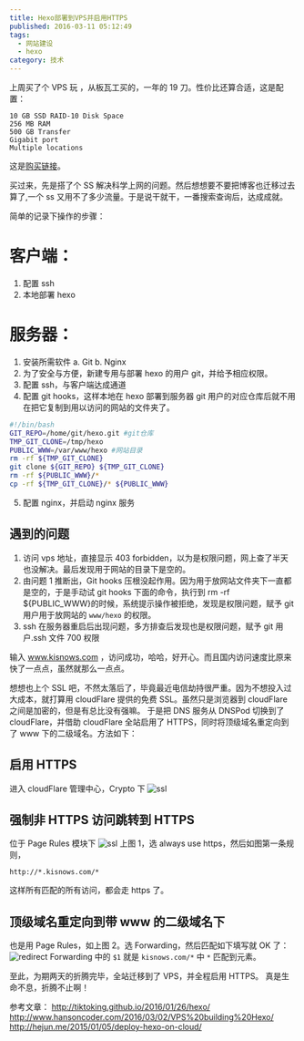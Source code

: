 ```yaml
---
title: Hexo部署到VPS并启用HTTPS
published: 2016-03-11 05:12:49
tags:
  - 网站建设
  - hexo
category: 技术
---
```


上周买了个 VPS 玩 ，从板瓦工买的，一年的 19 刀。性价比还算合适，这是配置：

```
10 GB SSD RAID-10 Disk Space
256 MB RAM
500 GB Transfer
Gigabit port
Multiple locations
```

这是[购买链接](https://bandwagonhost.com/aff.php?aff=7249)。

买过来，先是搭了个 SS 解决科学上网的问题。然后想想要不要把博客也迁移过去算了,一个 ss 又用不了多少流量。于是说干就干，一番搜索查询后，达成成就。

简单的记录下操作的步骤：

# 客户端：

1. 配置 ssh
2. 本地部署 hexo

# 服务器：

1. 安装所需软件
   a. Git
   b. Nginx
2. 为了安全与方便，新建专用与部署 hexo 的用户 git，并给予相应权限。
3. 配置 ssh，与客户端达成通道
4. 配置 git hooks，这样本地在 hexo 部署到服务器 git 用户的对应仓库后就不用在把它复制到用以访问的网站的文件夹了。

```bash
#!/bin/bash
GIT_REPO=/home/git/hexo.git #git仓库
TMP_GIT_CLONE=/tmp/hexo
PUBLIC_WWW=/var/www/hexo #网站目录
rm -rf ${TMP_GIT_CLONE}
git clone ${GIT_REPO} ${TMP_GIT_CLONE}
rm -rf ${PUBLIC_WWW}/*
cp -rf ${TMP_GIT_CLONE}/* ${PUBLIC_WWW}
```

5. 配置 nginx，并启动 nginx 服务

## 遇到的问题

<!-- more -->

1. 访问 vps 地址，直接显示 403 forbidden，以为是权限问题，网上查了半天也没解决。最后发现用于网站的目录下是空的。
2. 由问题 1 推断出，Git hooks 压根没起作用。因为用于放网站文件夹下一直都是空的，于是手动试 git hooks 下面的命令，执行到 rm -rf ${PUBLIC_WWW}的时候，系统提示操作被拒绝，发现是权限问题，赋予 git 用户用于放网站的 `www/hexo` 的权限。
3. ssh 在服务器重启后出现问题，多方排查后发现也是权限问题，赋予 git 用户.ssh 文件 700 权限

输入 www.kisnows.com ，访问成功，哈哈，好开心。而且国内访问速度比原来快了一点点，虽然就那么一点点。

想想也上个 SSL 吧，不然太落后了，毕竟最近电信劫持很严重。因为不想投入过大成本，就打算用 cloudFlare 提供的免费 SSL。虽然只是浏览器到 cloudFlare 之间是加密的，但是有总比没有强嘛。
于是把 DNS 服务从 DNSPod 切换到了 cloudFlare，并借助 cloudFlare 全站启用了 HTTPS，同时将顶级域名重定向到了 www 下的二级域名。方法如下：

## 启用 HTTPS

进入 cloudFlare 管理中心，Crypto 下
![ssl](/imgs/Hexo部署到VPS并启用HTTPS/ssl.png)

## 强制非 HTTPS 访问跳转到 HTTPS

位于 Page Rules 模块下
![ssl](/imgs/Hexo部署到VPS并启用HTTPS/pagerules.png)
上图 1，选 always use https，然后如图第一条规则，

```
http://*.kisnows.com/*
```

这样所有匹配的所有访问，都会走 https 了。

## 顶级域名重定向到带 www 的二级域名下

也是用 Page Rules，如上图 2。选 Forwarding，然后匹配如下填写就 OK 了：
![redirect](/imgs/Hexo部署到VPS并启用HTTPS/redirect.png)
Forwarding 中的 `$1` 就是 `kisnows.com/*` 中 `*` 匹配到元素。

至此，为期两天的折腾完毕，全站迁移到了 VPS，并全程启用 HTTPS。
真是生命不息，折腾不止啊！

参考文章：
http://tiktoking.github.io/2016/01/26/hexo/
http://www.hansoncoder.com/2016/03/02/VPS%20building%20Hexo/
http://hejun.me/2015/01/05/deploy-hexo-on-cloud/
